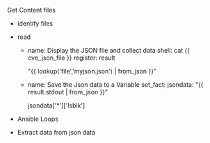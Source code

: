 Get Content files
  - identify files
  - read

    - name: Display the JSON file and collect data
      shell: cat {{ cve_json_file }}
      register: result  

      "{{ lookup('file','myjson.json') | from_json }}"

    - name: Save the Json data to a Variable
      set_fact:
         jsondata: "{{ result.stdout | from_json }}"      

         jsondata['*']['lsblk']


- Ansible Loops
- Extract data from json data
